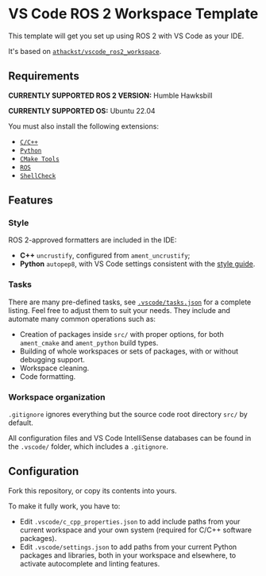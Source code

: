 # VS Code ROS 2 Workspace Template

This template will get you set up using ROS 2 with VS Code as your IDE.

It's based on [`athackst/vscode_ros2_workspace`](https://github.com/athackst/vscode_ros2_workspace).

## Requirements

**CURRENTLY SUPPORTED ROS 2 VERSION:** Humble Hawksbill

**CURRENTLY SUPPORTED OS:** Ubuntu 22.04

You must also install the following extensions:

* [`C/C++`](https://marketplace.visualstudio.com/items?itemName=ms-vscode.cpptools)
* [`Python`](https://marketplace.visualstudio.com/items?itemName=ms-python.python)
* [`CMake Tools`](https://marketplace.visualstudio.com/items?itemName=ms-vscode.cmake-tools)
* [`ROS`](https://marketplace.visualstudio.com/items?itemName=ms-iot.vscode-ros)
* [`ShellCheck`](https://marketplace.visualstudio.com/items?itemName=timonwong.shellcheck)

## Features

### Style

ROS 2-approved formatters are included in the IDE:

* **C++** `uncrustify`, configured from `ament_uncrustify`;
* **Python** `autopep8`, with VS Code settings consistent with the [style guide](https://docs.ros.org/en/humble/The-ROS2-Project/Contributing/Code-Style-Language-Versions.html).

### Tasks

There are many pre-defined tasks, see [`.vscode/tasks.json`](.vscode/tasks.json) for a complete listing.  Feel free to adjust them to suit your needs. They include and automate many common operations such as:

* Creation of packages inside `src/` with proper options, for both `ament_cmake` and `ament_python` build types.
* Building of whole workspaces or sets of packages, with or without debugging support.
* Workspace cleaning.
* Code formatting.

### Workspace organization

`.gitignore` ignores everything but the source code root directory `src/` by default.

All configuration files and VS Code IntelliSense databases can be found in the `.vscode/` folder, which includes a `.gitignore`.

## Configuration

Fork this repository, or copy its contents into yours.

To make it fully work, you have to:

* Edit `.vscode/c_cpp_properties.json` to add include paths from your current workspace and your own system (required for C/C++ software packages).
* Edit `.vscode/settings.json` to add paths from your current Python packages and libraries, both in your workspace and elsewhere, to activate autocomplete and linting features.
